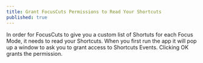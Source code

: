 ```yaml
---
title: Grant FocusCuts Permissions to Read Your Shortcuts
published: true
---
```

In order for FocusCuts to give you a custom list of Shortuts for each Focus Mode, it needs to read your Shortcuts.
When you first run the app it will pop up a window to ask you to grant access to Shortcuts Events. Clicking OK
grants the permission.

<div class="docs-image">
<object type="image/svg+xml" data="/assets/auto/permission-shortcuts-events.svg"></object>
</div>